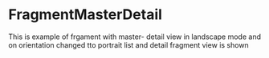 # FragmentMasterDetail
This is example of frgament with master- detail view in landscape mode and on orientation changed tto portrait list and detail fragment view is shown
